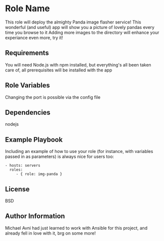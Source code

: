 Role Name
=========

This role will deploy the almighty Panda image flasher service!
This wonderful (and useful) app will show you a picture of lovely pandas every time you browse to it
Adding more images to the directory will enhance your experiance even more, try it!

Requirements
------------

You will need Node.js with npm installed, but everything's all been taken care of, all prerequisites will be installed with the app

Role Variables
--------------

Changing the port is possible via the config file

Dependencies
------------

nodejs

Example Playbook
----------------

Including an example of how to use your role (for instance, with variables passed in as parameters) is always nice for users too:

    - hosts: servers
      roles:
         - { role: img-panda }

License
-------

BSD

Author Information
------------------

Michael Avni had just learned to work with Ansible for this project, and already fell in love with it,  brg on some more!
